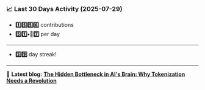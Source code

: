 <!--START_STATS-->
### 📈 Last 30 Days Activity (2025-07-29)  
- **1️⃣5️⃣5️⃣6️⃣** contributions  
- **5️⃣1️⃣•🎱7️⃣** per day
---
- **5️⃣9️⃣** day streak!
---
📝 **Latest blog:** [**The Hidden Bottleneck in AI's Brain: Why Tokenization Needs a Revolution**](https://andriak.com/blog/tokenization-revolution)
<!--END_STATS-->

